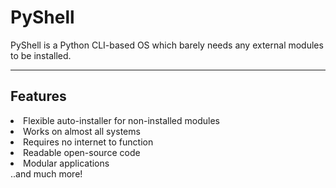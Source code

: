# PyShell
PyShell is a Python CLI-based OS which barely needs any external modules to be installed.
<hr>
<h2>Features</h2>
<li>Flexible auto-installer for non-installed modules</li>
<li>Works on almost all systems</li>
<li>Requires no internet to function</li>
<li>Readable open-source code</li>
<li>Modular applications</li>
..and much more!
